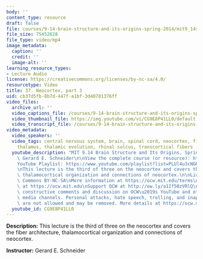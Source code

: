 ```yaml
---
body: ''
content_type: resource
draft: false
file: courses/9-14-brain-structure-and-its-origins-spring-2014/mit9_14s14_lec37_360p_16_9.mp4
file_size: 75452628
file_type: video/mp4
image_metadata:
  caption: ''
  credit: ''
  image-alt: ''
learning_resource_types:
- Lecture Audio
license: https://creativecommons.org/licenses/by-nc-sa/4.0/
resourcetype: Video
title: 37. Neocortex, part 3
uid: cb37d5fb-8b7d-447f-a1bf-3d40701376ff
video_files:
  archive_url: ''
  video_captions_file: /courses/9-14-brain-structure-and-its-origins-spring-2014/mit9_14s14_lec37_captions.vtt
  video_thumbnail_file: https://img.youtube.com/vi/CG9E8P41LL0/default.jpg
  video_transcript_file: /courses/9-14-brain-structure-and-its-origins-spring-2014/mit9_14s14_lec37_transcript.pdf
video_metadata:
  video_speakers: ''
  video_tags: central nervous system, brain, spinal cord, neocortex, fiber architecture,
    thalamus, thalamic evolution, rhinal sulcus, transcortical fibers
  youtube_description: "MIT 9.14 Brain Structure and Its Origins, Spring 2014\nInstructor:\
    \ Gerard E. Schneider\n\nView the complete course (or resource): https://ocw.mit.edu/9-14S14\n\
    YouTube Playlist: https://www.youtube.com/playlist?list=PLUl4u3cNGP62ABe0O-0qtaHHxyKQi1ZwR\n\
    \nThis lecture is the third of three on the neocortex and covers the fiber architecture,\
    \ thalamocortical organization and connections of neocortex.\n\nLicense: Creative\
    \ Commons BY-NC-SA\nMore information at https://ocw.mit.edu/terms\nMore courses\
    \ at https://ocw.mit.edu\nSupport OCW at http://ow.ly/a1If50zVRlQ\n\nWe encourage\
    \ constructive comments and discussion on OCW\u2019s YouTube and other social\
    \ media channels. Personal attacks, hate speech, trolling, and inappropriate comments\
    \ are not allowed and may be removed. More details at https://ocw.mit.edu/comments."
  youtube_id: CG9E8P41LL0
---
```

**Description:** This lecture is the third of three on the neocortex and covers the fiber architecture, thalamocortical organization and connections of neocortex.

**Instructor:** Gerard E. Schneider